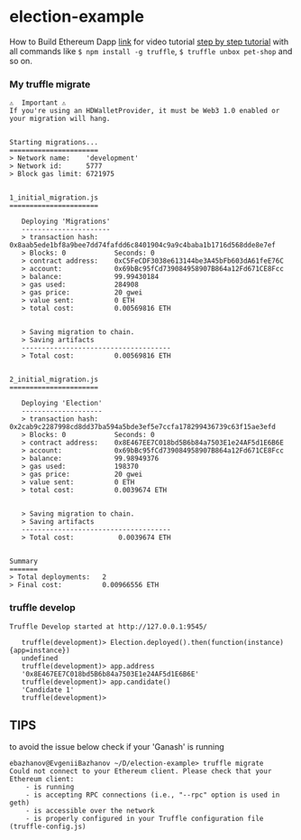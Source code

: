 # election-example
How to Build Ethereum Dapp
[link](https://www.youtube.com/watch?v=3681ZYbDSSk&feature=youtu.be) for video tutorial
[step by step tutorial](http://www.dappuniversity.com/articles/the-ultimate-ethereum-dapp-tutorial)
with all commands like `$ npm install -g truffle`, `$ truffle unbox pet-shop` and so on.


### My truffle migrate

```ebazhanov@EvgeniiBazhanov ~/D/election-example> truffle migrate
⚠️  Important ⚠️
If you're using an HDWalletProvider, it must be Web3 1.0 enabled or your migration will hang.


Starting migrations...
======================
> Network name:    'development'
> Network id:      5777
> Block gas limit: 6721975


1_initial_migration.js
======================

   Deploying 'Migrations'
   ----------------------
   > transaction hash:    0x8aab5ede1bf8a9bee7dd74fafdd6c8401904c9a9c4baba1b1716d568dde8e7ef
   > Blocks: 0            Seconds: 0
   > contract address:    0xC5FeCDF3038e613144be3A45bFb603dA61feE76C
   > account:             0x69bBc95fCd739084958907B864a12Fd671CE8Fcc
   > balance:             99.99430184
   > gas used:            284908
   > gas price:           20 gwei
   > value sent:          0 ETH
   > total cost:          0.00569816 ETH


   > Saving migration to chain.
   > Saving artifacts
   -------------------------------------
   > Total cost:          0.00569816 ETH


2_initial_migration.js
======================

   Deploying 'Election'
   --------------------
   > transaction hash:    0x2cab9c2287998cd8dd37ba594a5bde3ef5e7ccfa178299436739c63f15ae3efd
   > Blocks: 0            Seconds: 0
   > contract address:    0x8E467EE7C018bd5B6b84a7503E1e24AF5d1E6B6E
   > account:             0x69bBc95fCd739084958907B864a12Fd671CE8Fcc
   > balance:             99.98949376
   > gas used:            198370
   > gas price:           20 gwei
   > value sent:          0 ETH
   > total cost:          0.0039674 ETH


   > Saving migration to chain.
   > Saving artifacts
   -------------------------------------
   > Total cost:           0.0039674 ETH


Summary
=======
> Total deployments:   2
> Final cost:          0.00966556 ETH
```

### truffle develop

```ebazhanov@EvgeniiBazhanov ~/D/election-example> truffle develop
Truffle Develop started at http://127.0.0.1:9545/
```

```ebazhanov@EvgeniiBazhanov ~/D/election-example> truffle console
   truffle(development)> Election.deployed().then(function(instance) {app=instance})
   undefined
   truffle(development)> app.address
   '0x8E467EE7C018bd5B6b84a7503E1e24AF5d1E6B6E'
   truffle(development)> app.candidate()
   'Candidate 1'
   truffle(development)>
   ```

## TIPS

to avoid the issue below check if your 'Ganash' is running

```
ebazhanov@EvgeniiBazhanov ~/D/election-example> truffle migrate
Could not connect to your Ethereum client. Please check that your Ethereum client:
    - is running
    - is accepting RPC connections (i.e., "--rpc" option is used in geth)
    - is accessible over the network
    - is properly configured in your Truffle configuration file (truffle-config.js)
```